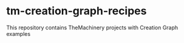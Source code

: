 # tm-creation-graph-recipes
This repository contains TheMachinery projects with Creation Graph examples

